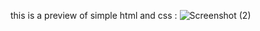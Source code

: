 this is a preview of simple html and css :
![Screenshot (2)](https://github.com/user-attachments/assets/ff17808d-d154-489b-9299-4cca94270dee)

